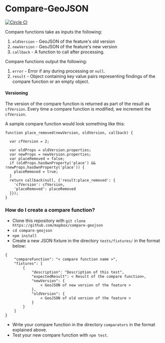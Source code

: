 # Compare-GeoJSON


[![Circle CI](https://circleci.com/gh/mapbox/compare-geojson.svg?style=svg)](https://circleci.com/gh/mapbox/compare-geojson)


Compare functions take as inputs the following:

1. `oldVersion` - GeoJSON of the feature's old version
2. `newVersion` - GeoJSON of the feature's new version
3. `callback` - A function to call after processing.

Compare functions output the following:

1. `error` - Error if any during processing or `null`.
2. `result` - Object containing key value pairs representing findings of the compare function or an empty object.


#### Versioning
The version of the compare function is returned as part of the result as `cfVersion`. Every time a compare function is modified, we increment the `cfVersion`.

A sample compare function would look something like this:

```
function place_removed(newVersion, oldVersion, callback) {

  var cfVersion = 2;

  var oldProps = oldVersion.properties;
  var newProps = newVersion.properties;
  var placeRemoved = false;
  if (oldProps.hasOwnProperty('place') && !newProps.hasOwnProperty('place')) {
    placeRemoved = true;
  }
  return callback(null, {'result:place_removed': {
    'cfVersion': cfVersion,
    'placeRemoved': placeRemoved
  }});
}
```

### How do I create a compare function?
* Clone this repository with `git clone https://github.com/mapbox/compare-geojson`
* `cd compare-geojson`
* `npm install`
* Create a new JSON fixture in the directory `tests/fixtures/` in the format below:
```
{
    "compareFunction": "< compare function name >",
    "fixtures": [
        {
            "description": "Description of this test",
            "expectedResult": < Result of the compare function>,
            "newVersion": {
                < GeoJSON of new version of the feature >
            },
            "oldVersion": {
                < GeoJSON of old version of the feature >
            }
        }
    ]
}
```
* Write your compare function in the directory `comparators` in the format explained above.
* Test your new compare function with `npm test`.
